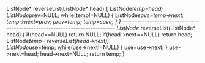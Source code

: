  ListNode* reverseList(ListNode* head) 
    {
        ListNode*temp=head;
        ListNode*prev=NULL;
        while(temp!=NULL)
        {
            ListNode*save=temp->next;
            temp->next=prev;
            prev=temp;
            temp=save;
        }
    } 
    ---------------------------------------------------------------------------
ListNode* reverseList(ListNode* head) 
    {
        if(head==NULL)  return  NULL;
        if(head->next==NULL) return head;
        ListNode*temp= reverseList(head->next);                   
        ListNode*use=temp;
        while(use->next!=NULL)
        {
            use=use->next;
        }
        use->next=head;
        head->next=NULL;
        return temp;
    }